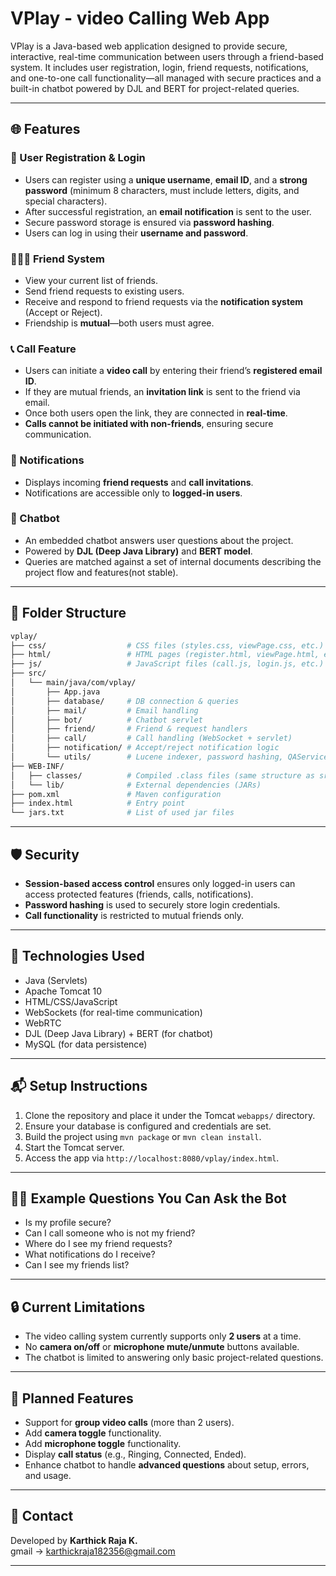 # VPlay - video Calling Web App

VPlay is a Java-based web application designed to provide secure, interactive, real-time communication between users through a friend-based system. It includes user registration, login, friend requests, notifications, and one-to-one call functionality—all managed with secure practices and a built-in chatbot powered by DJL and BERT for project-related queries.

---

## 🌐 Features

### 🔐 User Registration & Login
- Users can register using a **unique username**, **email ID**, and a **strong password** (minimum 8 characters, must include letters, digits, and special characters).
- After successful registration, an **email notification** is sent to the user.
- Secure password storage is ensured via **password hashing**.
- Users can log in using their **username and password**.

### 🧑‍🤝‍🧑 Friend System
- View your current list of friends.
- Send friend requests to existing users.
- Receive and respond to friend requests via the **notification system** (Accept or Reject).
- Friendship is **mutual**—both users must agree.

### 📞 Call Feature
- Users can initiate a **video call** by entering their friend’s **registered email ID**.
- If they are mutual friends, an **invitation link** is sent to the friend via email.
- Once both users open the link, they are connected in **real-time**.
- **Calls cannot be initiated with non-friends**, ensuring secure communication.

### 🔔 Notifications
- Displays incoming **friend requests** and **call invitations**.
- Notifications are accessible only to **logged-in users**.

### 🤖 Chatbot
- An embedded chatbot answers user questions about the project.
- Powered by **DJL (Deep Java Library)** and **BERT model**.
- Queries are matched against a set of internal documents describing the project flow and features(not stable).

---


## 📁 Folder Structure

```bash
vplay/
├── css/                  # CSS files (styles.css, viewPage.css, etc.)
├── html/                 # HTML pages (register.html, viewPage.html, etc.)
├── js/                   # JavaScript files (call.js, login.js, etc.)
├── src/
│   └── main/java/com/vplay/
│       ├── App.java
│       ├── database/     # DB connection & queries
│       ├── mail/         # Email handling
│       ├── bot/          # Chatbot servlet
│       ├── friend/       # Friend & request handlers
│       ├── call/         # Call handling (WebSocket + servlet)
│       ├── notification/ # Accept/reject notification logic
│       └── utils/        # Lucene indexer, password hashing, QAService
├── WEB-INF/
│   ├── classes/          # Compiled .class files (same structure as src)
│   └── lib/              # External dependencies (JARs)
├── pom.xml               # Maven configuration
├── index.html            # Entry point
└── jars.txt              # List of used jar files
```

---

## 🛡️ Security

- **Session-based access control** ensures only logged-in users can access protected features (friends, calls, notifications).
- **Password hashing** is used to securely store login credentials.
- **Call functionality** is restricted to mutual friends only.

---

## 🚀 Technologies Used

- Java (Servlets)
- Apache Tomcat 10
- HTML/CSS/JavaScript
- WebSockets (for real-time communication)
- WebRTC
- DJL (Deep Java Library) + BERT (for chatbot)
- MySQL (for data persistence)

---

## 📬 Setup Instructions

1. Clone the repository and place it under the Tomcat `webapps/` directory.
2. Ensure your database is configured and credentials are set.
3. Build the project using `mvn package` or `mvn clean install`.
4. Start the Tomcat server.
5. Access the app via `http://localhost:8080/vplay/index.html`.

---

## 🙋‍♂️ Example Questions You Can Ask the Bot

- Is my profile secure?
- Can I call someone who is not my friend?
- Where do I see my friend requests?
- What notifications do I receive?
- Can I see my friends list?

---


## 🔒 **Current Limitations**

- The video calling system currently supports only **2 users** at a time.
- No **camera on/off** or **microphone mute/unmute** buttons available.
- The chatbot is limited to answering only basic project-related questions.

---

## 🚀 **Planned Features**
- Support for **group video calls** (more than 2 users).
- Add **camera toggle** functionality.
- Add **microphone toggle** functionality.
- Display **call status** (e.g., Ringing, Connected, Ended).
- Enhance chatbot to handle **advanced questions** about setup, errors, and usage.


 ---
 
## 📧 Contact

Developed by **Karthick Raja K.**  
gmail  -> karthickraja182356@gmail.com

---


